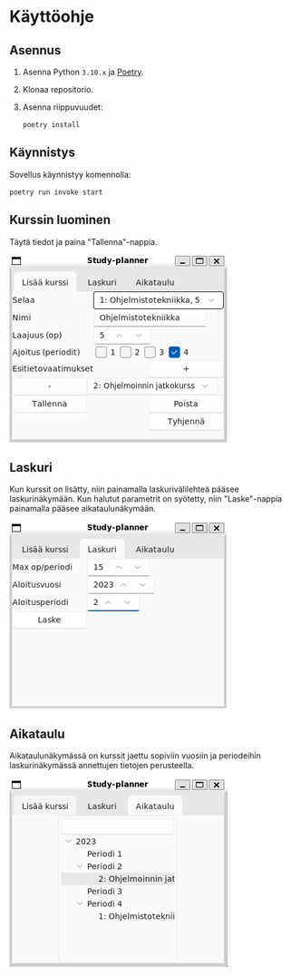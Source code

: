 # Käyttöohje

## Asennus

1. Asenna Python `3.10.x` ja [Poetry](https://python-poetry.org/).
2. Klonaa repositorio.
3. Asenna riippuvuudet:

    ```shell
    poetry install
    ```

## Käynnistys

Sovellus käynnistyy komennolla:

```shell
poetry run invoke start
```

## Kurssin luominen

Täytä tiedot ja paina "Tallenna"-nappia.

![Kurssin luomisnäkymä](kuvat/kurssin_luomisnakyma.png)

## Laskuri

Kun kurssit on lisätty, niin painamalla laskurivälilehteä pääsee laskurinäkymään.
Kun halutut parametrit on syötetty, niin "Laske"-nappia painamalla pääsee aikataulunäkymään.

![Laskurinäkymä](kuvat/laskurinakyma.png)

## Aikataulu

Aikataulunäkymässä on kurssit jaettu sopiviin vuosiin ja periodeihin laskurinäkymässä annettujen tietojen perusteella.

![Aikataulunäkymä](kuvat/aikataulunakyma.png)
